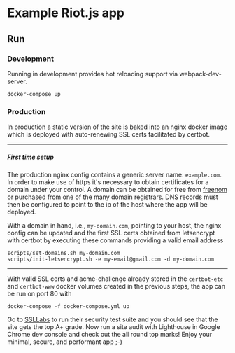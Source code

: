 # Example Riot.js app

## Run

### Development
Running in development provides hot reloading support via webpack-dev-server.

```
docker-compose up
```

### Production
In production a static version of the site is baked into an nginx docker image which is deployed
with auto-renewing SSL certs facilitated by certbot.

---
##### First time setup
The production nginx config contains a generic server name: `example.com`. In order to make use of
https it's necessary to obtain certificates for a domain under your control. A domain can be obtained
for free from [freenom](https://www.freenom.com/) or purchased from one of the many domain registrars.
DNS records must then be configured to point to the ip of the host where the app will be deployed.

With a domain in hand, i.e., `my-domain.com`, pointing to your host, the nginx config can be updated
and the first SSL certs obtained from letsencrypt with certbot by executing these commands providing
a valid email address

```
scripts/set-domains.sh my-domain.com
scripts/init-letsencrypt.sh -e my-email@gmail.com -d my-domain.com
```
---
With valid SSL certs and acme-challenge already stored in the `certbot-etc` and `certbot-www` docker
volumes created in the previous steps, the app can be run on port 80 with

```
docker-compose -f docker-compose.yml up
```

Go to [SSLLabs](https://www.ssllabs.com/ssltest/) to run their security test suite and you should
see that the site gets the top A+ grade. Now run a site audit with Lighthouse in Google
Chrome dev console and check out the all round top marks! Enjoy your minimal, secure, and performant app ;-)
